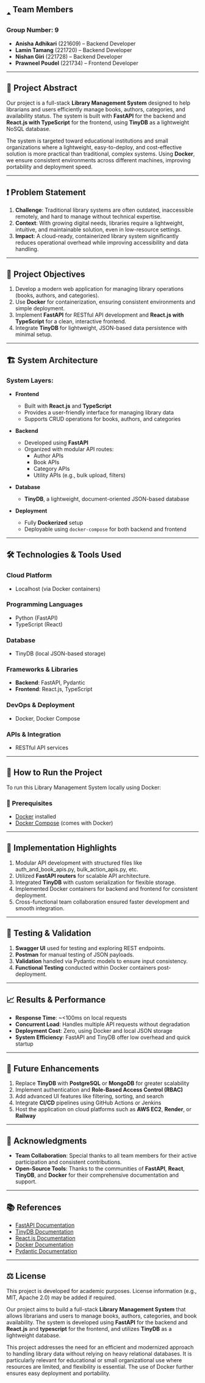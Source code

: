 ## 🢑 Team Members

### Group Number: 9

- **Anisha Adhikari** (221609) – Backend Developer  
- **Lamin Tamang** (221720) – Backend Developer  
- **Nishan Giri** (221728) – Backend Developer  
- **Prawneel Poudel** (221734) – Frontend Developer  

---

## 📘 Project Abstract

Our project is a full-stack **Library Management System** designed to help librarians and users efficiently manage books, authors, categories, and availability status. The system is built with **FastAPI** for the backend and **React.js with TypeScript** for the frontend, using **TinyDB** as a lightweight NoSQL database.

The system is targeted toward educational institutions and small organizations where a lightweight, easy-to-deploy, and cost-effective solution is more practical than traditional, complex systems. Using **Docker**, we ensure consistent environments across different machines, improving portability and deployment speed.

---

## ❗ Problem Statement

1. **Challenge**: Traditional library systems are often outdated, inaccessible remotely, and hard to manage without technical expertise.  
2. **Context**: With growing digital needs, libraries require a lightweight, intuitive, and maintainable solution, even in low-resource settings.  
3. **Impact**: A cloud-ready, containerized library system significantly reduces operational overhead while improving accessibility and data handling.

---

## 🎯 Project Objectives

1. Develop a modern web application for managing library operations (books, authors, and categories).  
2. Use **Docker** for containerization, ensuring consistent environments and simple deployment.  
3. Implement **FastAPI** for RESTful API development and **React.js with TypeScript** for a clean, interactive frontend.  
4. Integrate **TinyDB** for lightweight, JSON-based data persistence with minimal setup.

---

## 🏗️ System Architecture

### System Layers:

- **Frontend**
  - Built with **React.js** and **TypeScript**
  - Provides a user-friendly interface for managing library data
  - Supports CRUD operations for books, authors, and categories  

- **Backend**
  - Developed using **FastAPI**
  - Organized with modular API routes:
    - Author APIs  
    - Book APIs  
    - Category APIs  
    - Utility APIs (e.g., bulk upload, filters)

- **Database**
  - **TinyDB**, a lightweight, document-oriented JSON-based database

- **Deployment**
  - Fully **Dockerized** setup
  - Deployable using `docker-compose` for both backend and frontend

---

## 🛠️ Technologies & Tools Used

### Cloud Platform  
- Localhost (via Docker containers)

### Programming Languages  
- Python (FastAPI)  
- TypeScript (React)

### Database  
- TinyDB (local JSON-based storage)

### Frameworks & Libraries  
- **Backend**: FastAPI, Pydantic  
- **Frontend**: React.js, TypeScript  

### DevOps & Deployment  
- Docker, Docker Compose

### APIs & Integration  
- RESTful API services

---

## 🚀 How to Run the Project

To run this Library Management System locally using Docker:

### 📁 Prerequisites

- [Docker](https://www.docker.com/products/docker-desktop) installed  
- [Docker Compose](https://docs.docker.com/compose/) (comes with Docker)

---

## 🚧 Implementation Highlights

1. Modular API development with structured files like auth_and_book_apis.py, bulk_action_apis.py, etc.  
2. Utilized **FastAPI routers** for scalable API architecture.  
3. Integrated **TinyDB** with custom serialization for flexible storage.  
4. Implemented Docker containers for backend and frontend for consistent deployment.  
5. Cross-functional team collaboration ensured faster development and smooth integration.

---

## 🧪 Testing & Validation

1. **Swagger UI** used for testing and exploring REST endpoints.  
2. **Postman** for manual testing of JSON payloads.  
3. **Validation** handled via Pydantic models to ensure input consistency.  
4. **Functional Testing** conducted within Docker containers post-deployment.

---

## 📈 Results & Performance

- **Response Time**: ~<100ms on local requests  
- **Concurrent Load**: Handles multiple API requests without degradation  
- **Deployment Cost**: Zero, using Docker and local JSON storage  
- **System Efficiency**: FastAPI and TinyDB offer low overhead and quick startup

---

## 🔮 Future Enhancements

1. Replace **TinyDB** with **PostgreSQL** or **MongoDB** for greater scalability  
2. Implement authentication and **Role-Based Access Control (RBAC)**  
3. Add advanced UI features like filtering, sorting, and search  
4. Integrate **CI/CD** pipelines using GitHub Actions or Jenkins  
5. Host the application on cloud platforms such as **AWS EC2**, **Render**, or **Railway**

---

## 🙌 Acknowledgments

- **Team Collaboration**: Special thanks to all team members for their active participation and consistent contributions.  
- **Open-Source Tools**: Thanks to the communities of **FastAPI**, **React**, **TinyDB**, and **Docker** for their comprehensive documentation and support.

---

## 📚 References

- [FastAPI Documentation](https://fastapi.tiangolo.com/)  
- [TinyDB Documentation](https://tinydb.readthedocs.io/)  
- [React.js Documentation](https://reactjs.org/)  
- [Docker Documentation](https://docs.docker.com/)  
- [Pydantic Documentation](https://docs.pydantic.dev/)

---

## ⚖️ License

This project is developed for academic purposes. License information (e.g., MIT, Apache 2.0) may be added if required.


Our project aims to build a full-stack **Library Management System** that allows librarians and users to manage books, authors, categories, and book availability. The system is developed using **FastAPI** for the backend and **React.js** and **typescript** for the frontend, and utilizes **TinyDB** as a lightweight database.

This project addresses the need for an efficient and modernized approach to handling library data without relying on heavy relational databases. It is particularly relevant for educational or small organizational use where resources are limited, and flexibility is essential. The use of Docker further ensures easy deployment and portability.
